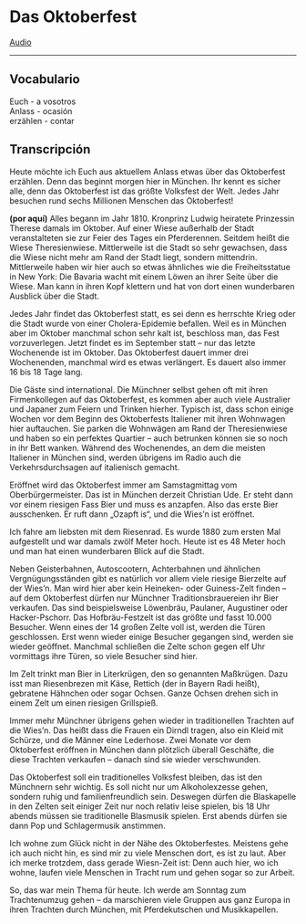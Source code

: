 # Das Oktoberfest

[Audio](./archivos/sg14.mp3)

<hr>

## Vocabulario

Euch - a vosotros <br>
Anlass - ocasión <br>
erzählen - contar <br>

## Transcripción

Heute möchte ich Euch aus aktuellem Anlass etwas über das Oktoberfest erzählen. Denn das beginnt morgen hier in München. Ihr kennt es sicher alle, denn das Oktoberfest ist das größte Volksfest der Welt. Jedes Jahr besuchen rund sechs Millionen Menschen das Oktoberfest!

**(por aquí)**
Alles begann im Jahr 1810. Kronprinz Ludwig heiratete Prinzessin Therese damals im Oktober. Auf einer Wiese außerhalb der Stadt veranstalteten sie zur Feier des Tages ein Pferderennen. Seitdem heißt die Wiese Theresienwiese. Mittlerweile ist die Stadt so sehr gewachsen, dass die Wiese nicht mehr am Rand der Stadt liegt, sondern mittendrin. Mittlerweile haben wir hier auch so etwas ähnliches wie die Freiheitsstatue in New York: Die Bavaria wacht mit einem Löwen an ihrer Seite über die Wiese. Man kann in ihren Kopf klettern und hat von dort einen wunderbaren Ausblick über die Stadt.

Jedes Jahr findet das Oktoberfest statt, es sei denn es herrschte Krieg oder die Stadt wurde von einer Cholera-Epidemie befallen. Weil es in München aber im Oktober manchmal schon sehr kalt ist, beschloss man, das Fest vorzuverlegen. Jetzt findet es im September statt – nur das letzte Wochenende ist im Oktober. Das Oktoberfest dauert immer drei Wochenenden, manchmal wird es etwas verlängert. Es dauert also immer 16 bis 18 Tage lang.

Die Gäste sind international. Die Münchner selbst gehen oft mit ihren Firmenkollegen auf das Oktoberfest, es kommen aber auch viele Australier und Japaner zum Feiern und Trinken hierher. Typisch ist, dass schon einige Wochen vor dem Beginn des Oktoberfests Italiener mit ihren Wohnwagen hier auftauchen. Sie parken die Wohnwägen am Rand der Theresienwiese und haben so ein perfektes Quartier – auch betrunken können sie so noch in ihr Bett wanken. Während des Wochenendes, an dem die meisten Italiener in München sind, werden übrigens im Radio auch die Verkehrsdurchsagen auf italienisch gemacht.

Eröffnet wird das Oktoberfest immer am Samstagmittag vom Oberbürgermeister. Das ist in München derzeit Christian Ude. Er steht dann vor einem riesigen Fass Bier und muss es anzapfen. Also das erste Bier ausschenken. Er ruft dann „Ozapft is“, und die Wies’n ist eröffnet.

Ich fahre am liebsten mit dem Riesenrad. Es wurde 1880 zum ersten Mal aufgestellt und war damals zwölf Meter hoch. Heute ist es 48 Meter hoch und man hat einen wunderbaren Blick auf die Stadt.

Neben Geisterbahnen, Autoscootern, Achterbahnen und ähnlichen Vergnügungsständen gibt es natürlich vor allem viele riesige Bierzelte auf der Wies’n. Man wird hier aber kein Heineken- oder Guiness-Zelt finden – auf dem Oktoberfest dürfen nur Münchner Traditionsbrauereien ihr Bier verkaufen. Das sind beispielsweise Löwenbräu, Paulaner, Augustiner oder Hacker-Pschorr. Das Hofbräu-Festzelt ist das größte und fasst 10.000 Besucher. Wenn eines der 14 großen Zelte voll ist, werden die Türen geschlossen. Erst wenn wieder einige Besucher gegangen sind, werden sie wieder geöffnet. Manchmal schließen die Zelte schon gegen elf Uhr vormittags ihre Türen, so viele Besucher sind hier.

Im Zelt trinkt man Bier in Literkrügen, den so genannten Maßkrügen. Dazu isst man Riesenbrezen mit Käse, Rettich (der in Bayern Radi heißt), gebratene Hähnchen oder sogar Ochsen. Ganze Ochsen drehen sich in einem Zelt um einen riesigen Grillspieß.

Immer mehr Münchner übrigens gehen wieder in traditionellen Trachten auf die Wies’n. Das heißt dass die Frauen ein Dirndl tragen, also ein Kleid mit Schürze, und die Männer eine Lederhose. Zwei Monate vor dem Oktoberfest eröffnen in München dann plötzlich überall Geschäfte, die diese Trachten verkaufen – danach sind sie wieder verschwunden.

Das Oktoberfest soll ein traditionelles Volksfest bleiben, das ist den Münchnern sehr wichtig. Es soll nicht nur um Alkoholexzesse gehen, sondern ruhig und familienfreundlich sein. Deswegen dürfen die Blaskapelle in den Zelten seit einiger Zeit nur noch relativ leise spielen, bis 18 Uhr abends müssen sie traditionelle Blasmusik spielen. Erst abends dürfen sie dann Pop und Schlagermusik anstimmen.

Ich wohne zum Glück nicht in der Nähe des Oktoberfestes. Meistens gehe ich auch nicht hin, es sind mir zu viele Menschen dort, es ist zu laut. Aber ich merke trotzdem, dass gerade Wiesn-Zeit ist: Denn auch hier, wo ich wohne, laufen viele Menschen in Tracht rum und gehen sogar so zur Arbeit.

So, das war mein Thema für heute. Ich werde am Sonntag zum Trachtenumzug gehen – da marschieren viele Gruppen aus ganz Europa in ihren Trachten durch München, mit Pferdekutschen und Musikkapellen.

